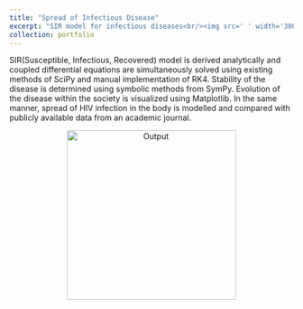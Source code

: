 ```yaml
---
title: "Spread of Infectious Disease"
excerpt: "SIR model for infectious diseases<br/><img src=' ' width='300'>"
collection: portfolio
---
```


SIR(Susceptible, Infectious, Recovered) model is derived analytically and coupled differential equations are simultaneously solved using existing methods of SciPy and manual implementation of RK4. Stability of the disease is determined using symbolic methods from SymPy. Evolution of the disease within the society is visualized using Matplotlib. In the same manner, spread of HIV infection in the body is modelled and compared with publicly available data from an academic journal.

<p align="center">
  <img src="link to output" alt="Output" width = 300>    
</p>